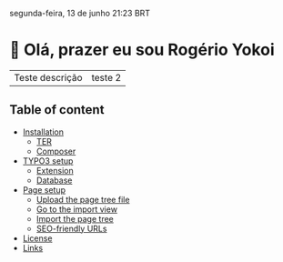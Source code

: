 segunda-feira, 13 de junho 21:23 BRT
# 🤙 Olá, prazer eu sou Rogério Yokoi

<table width="100%" style="width:100%; border: 0;">
  <tr>
    <td>
      Teste descrição
    </td>
    <td align="right">
      teste 2
    </td>
  </tr>
</table>



## Table of content

- [Installation](#installation)
    - [TER](#typo3-extension-repository)
    - [Composer](#composer)
- [TYPO3 setup](#typo3-setup)
    - [Extension](#extension)
    - [Database](#database)
- [Page setup](#page-setup)
    - [Upload the page tree file](#upload-the-page-tree-file)
    - [Go to the import view](#go-to-the-import-view)
    - [Import the page tree](#import-the-page-tree)
    - [SEO-friendly URLs](#seo-friendly-urls)
- [License](#license)
- [Links](#links)
